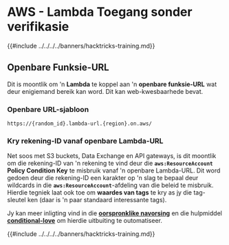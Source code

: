 # AWS - Lambda Toegang sonder verifikasie

{{#include ../../../../banners/hacktricks-training.md}}

## Openbare Funksie-URL

Dit is moontlik om 'n **Lambda** te koppel aan 'n **openbare funksie-URL** wat deur enigiemand bereik kan word. Dit kan web-kwesbaarhede bevat.

### Openbare URL-sjabloon
```
https://{random_id}.lambda-url.{region}.on.aws/
```
### Kry rekening-ID vanaf openbare Lambda-URL

Net soos met S3 buckets, Data Exchange en API gateways, is dit moontlik om die rekening-ID van 'n rekening te vind deur die **`aws:ResourceAccount`** **Policy Condition Key** te misbruik vanaf 'n openbare Lambda-URL. Dit word gedoen deur die rekening-ID een karakter op 'n slag te bepaal deur wildcards in die **`aws:ResourceAccount`**-afdeling van die beleid te misbruik.\
Hierdie tegniek laat ook toe om **waardes van tags** te kry as jy die tag-sleutel ken (daar is 'n paar standaard interessante tags).

Jy kan meer inligting vind in die [**oorspronklike navorsing**](https://blog.plerion.com/conditional-love-for-aws-metadata-enumeration/) en die hulpmiddel [**conditional-love**](https://github.com/plerionhq/conditional-love/) om hierdie uitbuiting te outomatiseer.

{{#include ../../../../banners/hacktricks-training.md}}
